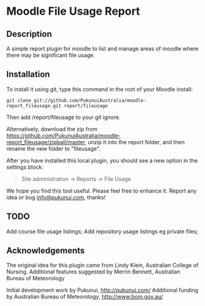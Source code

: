 Moodle File Usage Report
========================

Description
-----------

A simple report plugin for moodle to list and manage areas of moodle where there may be significant file usage.

Installation
------------

To install it using git, type this command in the root of your Moodle install:
```
git clone git://github.com/PukunuiAustralia/moodle-report_fileusage.git report/fileusage
```
Then add /report/fileusage to your git ignore.

Alternatively, download the zip from
<https://github.com/PukunuiAustralia/moodle-report_fileusage/zipball/master>,
unzip it into the report folder, and then rename the new folder to "fileusage".

After you have installed this local plugin, you
should see a new option in the settings block:

> Site administration -> Reports -> File Usage

We hope you find this tool useful. Please feel free to enhance it.
Report any idea or bug <info@pukunui.com>, thanks!

TODO
----

Add course file usage listings;
Add repository usage listings eg private files;

Acknowledgements
----------------

The original idea for this plugin came from Lindy Klein, Australian College of Nursing.
Additional features suggested by Merrin Bennett, Australian Bureau of Meteorology

Initial development work by Pukunui, http://pukunui.com/
Additional funding by Australian Bureau of Meteorology, http://www.bom.gov.au/
